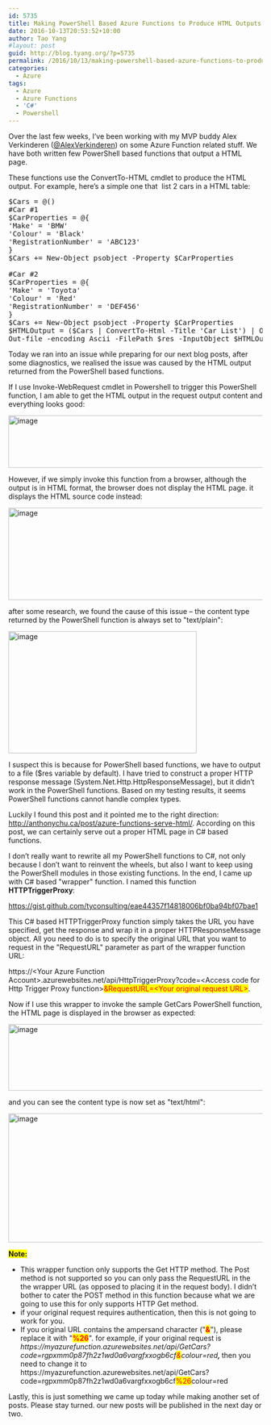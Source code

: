 ```yaml
---
id: 5735
title: Making PowerShell Based Azure Functions to Produce HTML Outputs
date: 2016-10-13T20:53:52+10:00
author: Tao Yang
#layout: post
guid: http://blog.tyang.org/?p=5735
permalink: /2016/10/13/making-powershell-based-azure-functions-to-produce-html-outputs/
categories:
  - Azure
tags:
  - Azure
  - Azure Functions
  - 'C#'
  - Powershell
---
```

Over the last few weeks, I’ve been working with my MVP buddy Alex Verkinderen (<a href="https://twitter.com/AlexVerkinderen">@AlexVerkinderen</a>) on some Azure Function related stuff. We have both written few PowerShell based functions that output a HTML page.

These functions use the ConvertTo-HTML cmdlet to produce the HTML output. For example, here’s a simple one that  list 2 cars in a HTML table:
<pre language="PowerShell">$Cars = @()
#Car #1
$CarProperties = @{
'Make' = 'BMW'
'Colour' = 'Black'
'RegistrationNumber' = 'ABC123'
}
$Cars += New-Object psobject -Property $CarProperties

#Car #2
$CarProperties = @{
'Make' = 'Toyota'
'Colour' = 'Red'
'RegistrationNumber' = 'DEF456'
}
$Cars += New-Object psobject -Property $CarProperties
$HTMLOutput = ($Cars | ConvertTo-Html -Title 'Car List') | Out-String
Out-file -encoding Ascii -FilePath $res -InputObject $HTMLOutput
</pre>
Today we ran into an issue while preparing for our next blog posts, after some diagnostics, we realised the issue was caused by the HTML output returned from the PowerShell based functions.

If I use Invoke-WebRequest cmdlet in Powershell to trigger this PowerShell function, I am able to get the HTML output in the request output content and everything looks good:

<a href="http://blog.tyang.org/wp-content/uploads/2016/10/image-19.png"><img style="background-image: none; padding-top: 0px; padding-left: 0px; display: inline; padding-right: 0px; border: 0px;" title="image" src="http://blog.tyang.org/wp-content/uploads/2016/10/image_thumb-19.png" alt="image" width="650" height="104" border="0" /></a>

However, if we simply invoke this function from a browser, although the output is in HTML format, the browser does not display the HTML page. it displays the HTML source code instead:

<a href="http://blog.tyang.org/wp-content/uploads/2016/10/image-20.png"><img style="background-image: none; padding-top: 0px; padding-left: 0px; display: inline; padding-right: 0px; border: 0px;" title="image" src="http://blog.tyang.org/wp-content/uploads/2016/10/image_thumb-20.png" alt="image" width="522" height="183" border="0" /></a>

after some research, we found the cause of this issue – the content type returned by the PowerShell function is always set to "text/plain":

<a href="http://blog.tyang.org/wp-content/uploads/2016/10/image-21.png"><img style="background-image: none; padding-top: 0px; padding-left: 0px; display: inline; padding-right: 0px; border: 0px;" title="image" src="http://blog.tyang.org/wp-content/uploads/2016/10/image_thumb-21.png" alt="image" width="373" height="242" border="0" /></a>

I suspect this is because for PowerShell based functions, we have to output to a file ($res variable by default). I have tried to construct a proper HTTP response message (System.Net.Http.HttpResponseMessage), but it didn’t work in the PowerShell functions. Based on my testing results, it seems PowerShell functions cannot handle complex types.

Luckily I found this post and it pointed me to the right direction: <a title="http://anthonychu.ca/post/azure-functions-serve-html/" href="http://anthonychu.ca/post/azure-functions-serve-html/">http://anthonychu.ca/post/azure-functions-serve-html/</a>. According on this post, we can certainly serve out a proper HTML page in C# based functions.

I don’t really want to rewrite all my PowerShell functions to C#, not only because I don’t want to reinvent the wheels, but also I want to keep using the PowerShell modules in those existing functions. In the end, I came up with C# based "wrapper" function. I named this function <strong>HTTPTriggerProxy</strong>:

https://gist.github.com/tyconsulting/eae44357f14818006bf0ba94bf07bae1

This C# based HTTPTriggerProxy function simply takes the URL you have specified, get the response and wrap it in a proper HTTPResponseMessage object. All you need to do is to specify the original URL that you want to request in the "RequestURL" parameter as part of the wrapper function URL:

https://&lt;Your Azure Function Account&gt;.azurewebsites.net/api/HttpTriggerProxy?code=&lt;Access code for Http Trigger Proxy function&gt;<span style="background-color: #ffff00; color: #ff0000;">&RequestURL=&lt;Your original request URL&gt;</span>.

Now if I use this wrapper to invoke the sample GetCars PowerShell function, the HTML page is displayed in the browser as expected:

<a href="http://blog.tyang.org/wp-content/uploads/2016/10/image-22.png"><img style="background-image: none; padding-top: 0px; padding-left: 0px; display: inline; padding-right: 0px; border: 0px;" title="image" src="http://blog.tyang.org/wp-content/uploads/2016/10/image_thumb-22.png" alt="image" width="646" height="132" border="0" /></a>

and you can see the content type is now set as "text/html":

<a href="http://blog.tyang.org/wp-content/uploads/2016/10/image-23.png"><img style="background-image: none; padding-top: 0px; padding-left: 0px; display: inline; padding-right: 0px; border: 0px;" title="image" src="http://blog.tyang.org/wp-content/uploads/2016/10/image_thumb-23.png" alt="image" width="692" height="256" border="0" /></a>

<strong><span style="background-color: #ffff00;">Note:</span></strong>
<ul>
 	<li>This wrapper function only supports the Get HTTP method. The Post method is not supported so you can only pass the RequestURL in the the wrapper URL (as opposed to placing it in the request body). I didn’t bother to cater the POST method in this function because what we are going to use this for only supports HTTP Get method.</li>
 	<li>if your original request requires authentication, then this is not going to work for you.</li>
 	<li>If you original URL contains the ampersand character ("<strong><span style="background-color: #ffff00; color: #ff0000;">&</span></strong>"), please replace it with "<strong><span style="background-color: #ffff00; color: #ff0000;">%26</span></strong>". for example, if your original request is <em>https://myazurefunction.azurewebsites.net/api/GetCars?code=rgpxmm0p87fh2z1wd0a6vargfxxogb6cf<span style="background-color: #ffff00; color: #ff0000;">&</span>colour=red<strong>, </strong></em>then you need to change it to https://myazurefunction.azurewebsites.net/api/GetCars?code=rgpxmm0p87fh2z1wd0a6vargfxxogb6cf<span style="background-color: #ffff00; color: #ff0000;">%26</span>colour=red</li>
</ul>
Lastly, this is just something we came up today while making another set of posts. Please stay turned. our new posts will be published in the next day or two.